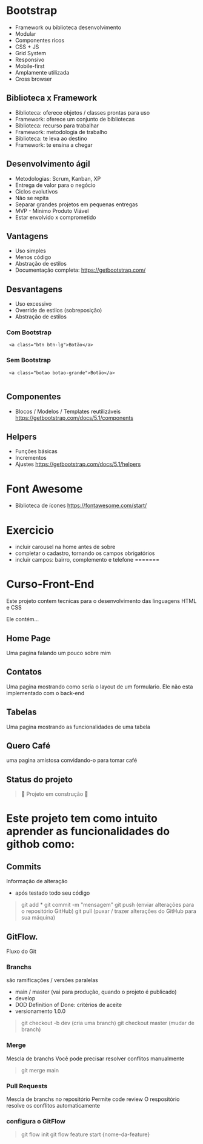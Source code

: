 
# Bootstrap
- Framework ou biblioteca desenvolvimento
- Modular
- Componentes ricos
- CSS + JS
- Grid System
- Responsivo
- Mobile-first
- Amplamente utilizada
- Cross browser 

## Biblioteca x Framework
- Biblioteca: oferece objetos / classes prontas para uso
- Framework: oferece um conjunto de bibliotecas
- Biblioteca: recurso para trabalhar
- Framework: metodologia de trabalho
- Biblioteca: te leva ao destino
- Framework: te ensina a chegar

## Desenvolvimento ágil
- Metodologias: Scrum, Kanban, XP
- Entrega de valor para o negócio
- Ciclos evolutivos
- Não se repita
- Separar grandes projetos em pequenas entregas
- MVP - Mínimo Produto Viável
- Estar envolvido x comprometido

## Vantagens
- Uso simples
- Menos código
- Abstração de estilos
- Documentação completa: https://getbootstrap.com/

## Desvantagens
- Uso excessivo
- Override de estilos (sobreposição)
- Abstração de estilos

### Com Bootstrap
```
 <a class="btn btn-lg">Botão</a>
```

### Sem Bootstrap
```
 <a class="botao botao-grande">Botão</a>


```

## Componentes
- Blocos / Modelos / Templates reutilizáveis 
https://getbootstrap.com/docs/5.1/components


## Helpers 
- Funções básicas
- Incrementos 
- Ajustes
https://getbootstrap.com/docs/5.1/helpers


# Font Awesome
- Biblioteca de ícones
https://fontawesome.com/start/


# Exercicio
- incluir carousel na home antes de sobre
- completar o cadastro, tornando os campos obrigatórios
- incluir campos: bairro, complemento e telefone
=======
# Curso-Front-End

Este projeto contem tecnicas para o desenvolvimento das linguagens HTML e CSS

Ele contém...

## Home Page

Uma pagina falando um pouco sobre mim

## Contatos

Uma pagina mostrando como seria o layout de um formulario. Ele não esta implementado com o back-end

## Tabelas

Uma pagina mostrando as funcionalidades de uma tabela

## Quero Café

uma pagina amistosa convidando-o para tomar café


## Status do projeto

> :construction: Projeto em construção :construction:

# Este projeto tem como intuito aprender as funcionalidades do githob como:

## Commits
 Informação de alteração
 - após testado todo seu código
 > git add *
 > git commit -m "mensagem"
 > git push (enviar alterações para o repositório GitHub)
 > git pull (puxar / trazer alterações do GitHub para sua máquina)

## GitFlow.
Fluxo do Git

### Branchs
são ramificações / versões paralelas

- main / master (vai para produção, quando o projeto é publicado)
- develop 
- DOD Definition of Done: critérios de aceite
- versionamento 1.0.0

> git checkout -b dev (cria uma branch)
> git checkout master (mudar de branch)


### Merge
Mescla de branchs
Você pode precisar resolver conflitos manualmente

> git merge main 

### Pull Requests
Mescla de branchs no repositório
Permite code review
O respositório resolve os conflitos automaticamente


### configura o GitFlow
> git flow init
> git flow feature start {nome-da-feature}

